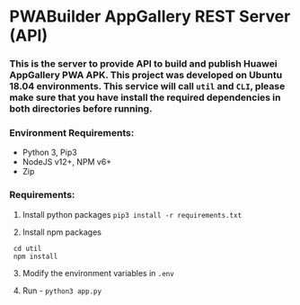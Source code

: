 # PWABuilder AppGallery REST Server (API)

### This is the server to provide API to build and publish Huawei AppGallery PWA APK. This project was developed on Ubuntu 18.04 environments. This service will call `util` and `CLI`, please make sure that you have install the required dependencies in both directories before running.

### Environment Requirements:
- Python 3, Pip3
- NodeJS v12+, NPM v6+
- Zip

### Requirements:
1. Install python packages
``` pip3 install -r requirements.txt ```

2. Install npm packages
```
 cd util
 npm install
```

3. Modify the environment variables in `.env`

4. Run - `python3 app.py`
